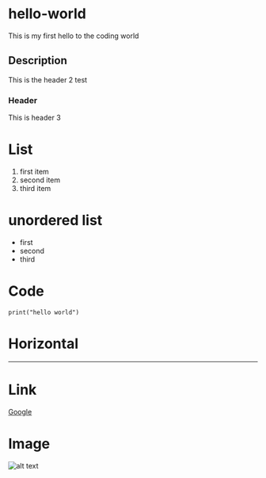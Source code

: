 # hello-world
This is my first hello to the coding world

## Description
This is the header 2 test

### Header
This is header 3

# List
1. first item
2. second item
3. third item

# unordered list
- first 
- second
- third
 
 # Code 
 `print("hello world")`
 
 # Horizontal
 ___
 
 
 # Link
 [Google](https://www.google.com/)
 
 # Image
 ![alt text](https://www.google.com/images/branding/googlelogo/1x/googlelogo_color_272x92dp.png)
 
